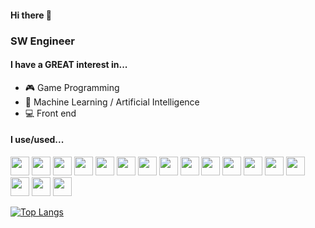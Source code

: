 #### Hi there 👋

### SW Engineer

#### I have a GREAT interest in...

* :video_game: Game Programming
* 🧠 Machine Learning / Artificial Intelligence
* :computer: Front end

#### I use/used...

<img src="https://user-images.githubusercontent.com/41438361/93878221-ac4b2300-fd14-11ea-8f00-76ebf8edd41a.png" width=30 height=30> <img src="https://user-images.githubusercontent.com/41438361/93878319-d69ce080-fd14-11ea-80dd-35e4eaaf71c8.png" width=30 height=30> <img src="https://user-images.githubusercontent.com/41438361/93878407-fd5b1700-fd14-11ea-9281-f7fae5ed92f5.png" width=30 height=30> <img src="https://user-images.githubusercontent.com/41438361/93879656-0ea52300-fd17-11ea-8bf9-e8223c2bc2a5.png" width=30 height=30> <img src="https://user-images.githubusercontent.com/41438361/93880119-e79b2100-fd17-11ea-8c01-6acd58829950.png" width=30 height=30> <img src="https://user-images.githubusercontent.com/41438361/93879709-2ed4e200-fd17-11ea-82d6-671ad7a85199.png" width=30 height=30> <img src="https://user-images.githubusercontent.com/41438361/93879210-465f9b00-fd16-11ea-8fc7-c2c8e871f077.png" width=30 height=30>
<img src="https://user-images.githubusercontent.com/41438361/93878647-5b87fa00-fd15-11ea-8a4b-4413f22ad913.png" width=30 height=30> <img src="https://user-images.githubusercontent.com/41438361/93878762-8d995c00-fd15-11ea-9f2b-4814bc0cfae0.png" width=30 height=30> <img src="https://user-images.githubusercontent.com/41438361/93878972-e5d05e00-fd15-11ea-9de4-a029d13c846a.png" width=30 height=30> <img src="https://user-images.githubusercontent.com/41438361/93879954-9e4ad180-fd17-11ea-9fab-c54ae8f3f795.png" width=30 height=30> <img src="https://user-images.githubusercontent.com/41438361/93879304-7149ef00-fd16-11ea-81dd-f0d1481be558.png" width=30 height=30> <img src="https://user-images.githubusercontent.com/41438361/93879410-9f2f3380-fd16-11ea-86df-7a441984d226.png" width=30 height=30> <img src="https://user-images.githubusercontent.com/41438361/93879486-be2dc580-fd16-11ea-9391-1e73678305df.png" width=30 height=30> <img src="https://user-images.githubusercontent.com/41438361/93879554-da316700-fd16-11ea-9134-1618dae88c48.png" width=30 height=30> <img src="https://user-images.githubusercontent.com/41438361/93879850-73f91400-fd17-11ea-92fe-c8087c443899.png" width=30 height=30> <img src="https://user-images.githubusercontent.com/41438361/93880055-c9cdbc00-fd17-11ea-84b5-5eff9d07566f.png" width=30 height=30>


[![Top Langs](https://github-readme-stats.vercel.app/api/top-langs/?username=Yoojin99)](https://github.com/anuraghazra/github-readme-stats)
